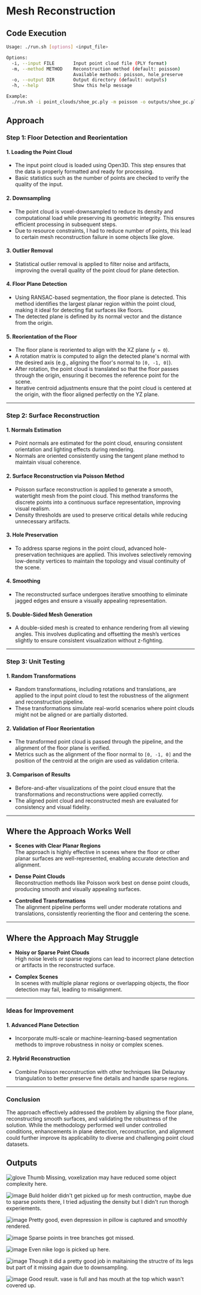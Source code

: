 # Mesh Reconstruction

## Code Execution
```bash
Usage: ./run.sh [options] <input_file>

Options:
  -i, --input FILE       Input point cloud file (PLY format)
  -m, --method METHOD    Reconstruction method (default: poisson)
                         Available methods: poisson, hole_preserve
  -o, --output DIR       Output directory (default: outputs)
  -h, --help             Show this help message

Example:
  ./run.sh -i point_clouds/shoe_pc.ply -m poisson -o outputs/shoe_pc.ply
```

## Approach

### Step 1: Floor Detection and Reorientation

#### 1. **Loading the Point Cloud**
- The input point cloud is loaded using Open3D. This step ensures that the data is properly formatted and ready for processing.
- Basic statistics such as the number of points are checked to verify the quality of the input.

#### 2. **Downsampling**
- The point cloud is voxel-downsampled to reduce its density and computational load while preserving its geometric integrity. This ensures efficient processing in subsequent steps.
- Due to resource constraints, I had to reduce number of points, this lead to certain mesh reconstruction failure in some objects like glove. 

#### 3. **Outlier Removal**
- Statistical outlier removal is applied to filter noise and artifacts, improving the overall quality of the point cloud for plane detection.

#### 4. **Floor Plane Detection**
- Using RANSAC-based segmentation, the floor plane is detected. This method identifies the largest planar region within the point cloud, making it ideal for detecting flat surfaces like floors.
- The detected plane is defined by its normal vector and the distance from the origin.

#### 5. **Reorientation of the Floor**
- The floor plane is reoriented to align with the XZ plane (`y = 0`).
- A rotation matrix is computed to align the detected plane's normal with the desired axis (e.g., aligning the floor's normal to `[0, -1, 0]`).
- After rotation, the point cloud is translated so that the floor passes through the origin, ensuring it becomes the reference point for the scene.
- Iterative centroid adjustments ensure that the point cloud is centered at the origin, with the floor aligned perfectly on the YZ plane.

---

### Step 2: Surface Reconstruction

#### 1. **Normals Estimation**
- Point normals are estimated for the point cloud, ensuring consistent orientation and lighting effects during rendering.
- Normals are oriented consistently using the tangent plane method to maintain visual coherence.

#### 2. **Surface Reconstruction via Poisson Method**
- Poisson surface reconstruction is applied to generate a smooth, watertight mesh from the point cloud. This method transforms the discrete points into a continuous surface representation, improving visual realism.
- Density thresholds are used to preserve critical details while reducing unnecessary artifacts.

#### 3. **Hole Preservation**
- To address sparse regions in the point cloud, advanced hole-preservation techniques are applied. This involves selectively removing low-density vertices to maintain the topology and visual continuity of the scene.

#### 4. **Smoothing**
- The reconstructed surface undergoes iterative smoothing to eliminate jagged edges and ensure a visually appealing representation.

#### 5. **Double-Sided Mesh Generation**
- A double-sided mesh is created to enhance rendering from all viewing angles. This involves duplicating and offsetting the mesh’s vertices slightly to ensure consistent visualization without z-fighting.

---

### Step 3: Unit Testing

#### 1. **Random Transformations**
- Random transformations, including rotations and translations, are applied to the input point cloud to test the robustness of the alignment and reconstruction pipeline.
- These transformations simulate real-world scenarios where point clouds might not be aligned or are partially distorted.

#### 2. **Validation of Floor Reorientation**
- The transformed point cloud is passed through the pipeline, and the alignment of the floor plane is verified.
- Metrics such as the alignment of the floor normal to `[0, -1, 0]` and the position of the centroid at the origin are used as validation criteria.

#### 3. **Comparison of Results**
- Before-and-after visualizations of the point cloud ensure that the transformations and reconstructions were applied correctly.
- The aligned point cloud and reconstructed mesh are evaluated for consistency and visual fidelity.
---

## Where the Approach Works Well

- **Scenes with Clear Planar Regions**  
  The approach is highly effective in scenes where the floor or other planar surfaces are well-represented, enabling accurate detection and alignment.

- **Dense Point Clouds**  
  Reconstruction methods like Poisson work best on dense point clouds, producing smooth and visually appealing surfaces.

- **Controlled Transformations**  
  The alignment pipeline performs well under moderate rotations and translations, consistently reorienting the floor and centering the scene.

---

## Where the Approach May Struggle

- **Noisy or Sparse Point Clouds**  
  High noise levels or sparse regions can lead to incorrect plane detection or artifacts in the reconstructed surface.

- **Complex Scenes**  
  In scenes with multiple planar regions or overlapping objects, the floor detection may fail, leading to misalignment.

---

### Ideas for Improvement

#### 1. **Advanced Plane Detection**
- Incorporate multi-scale or machine-learning-based segmentation methods to improve robustness in noisy or complex scenes.

#### 2. **Hybrid Reconstruction**
- Combine Poisson reconstruction with other techniques like Delaunay triangulation to better preserve fine details and handle sparse regions.
---

### Conclusion

The approach effectively addressed the problem by aligning the floor plane, reconstructing smooth surfaces, and validating the robustness of the solution. While the methodology performed well under controlled conditions, enhancements in plane detection, reconstruction, and alignment could further improve its applicability to diverse and challenging point cloud datasets.

## Outputs

![glove](https://github.com/user-attachments/assets/492f3fce-acc6-44ab-a229-478d0be4cedd)
Thumb Missing, voxelization may have reduced some object complexity here.

![image](https://github.com/user-attachments/assets/088e158c-893a-4509-9789-d5b514069239)
Buld holder didn't get picked up for mesh contruction, maybe due to sparse points there, I tried adjusting the density but I didn't run thorogh experiements.


![image](https://github.com/user-attachments/assets/f97e3169-e942-4148-a680-b3c3d45e6eee)
Pretty good, even depression in pillow is captured and smoothly rendered.

![image](https://github.com/user-attachments/assets/affcc230-54b1-4388-b6cc-79338e5690b3)
Sparse points in tree branches got missed.

![image](https://github.com/user-attachments/assets/06ad4836-b84a-441b-9005-7c55399b3bbf)
Even nike logo is picked up here.

![image](https://github.com/user-attachments/assets/f901bea7-727f-4e34-a1ae-32df01ee71e1)
Though it did a pretty good job in maitaining the structre of its legs but part of it missing again due to downsampling.

![image](https://github.com/user-attachments/assets/ccc38432-d387-48dc-aa30-eab0be109a11)
Good result. vase is full and has mouth at the top which wasn't covered up.




